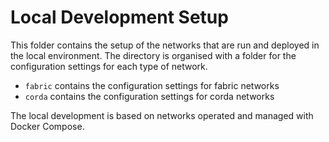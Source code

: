 # Local Development Setup

This folder contains the setup of the networks that are run and deployed in the local environment.
The directory is organised with a folder for the configuration settings for each type of network.

- `fabric` contains the configuration settings for fabric networks
- `corda` contains the configuration settings for corda networks

The local development is based on networks operated and managed with Docker Compose.
